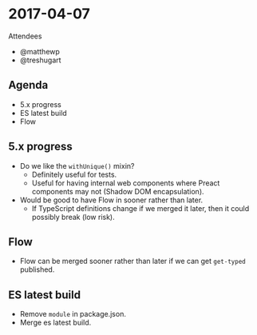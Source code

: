 # 2017-04-07

Attendees

- @matthewp
- @treshugart

## Agenda

- 5.x progress
- ES latest build
- Flow

## 5.x progress

- Do we like the `withUnique()` mixin?
  - Definitely useful for tests.
  - Useful for having internal web components where Preact components may not (Shadow DOM encapsulation).
- Would be good to have Flow in sooner rather than later.
  - If TypeScript definitions change if we merged it later, then it could possibly break (low risk).

## Flow

- Flow can be merged sooner rather than later if we can get `get-typed` published.

## ES latest build

- Remove `module` in package.json.
- Merge es latest build.

